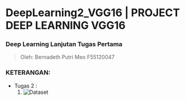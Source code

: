 # DeepLearning2_VGG16 | PROJECT DEEP LEARNING VGG16
### Deep Learning Lanjutan Tugas Pertama
> Oleh: Bernadeth Putri Meo F55120047 

### KETERANGAN:
- Tugas 2 : 
    1. ![Dataset](https://github.com/Bernadeth696/DeepLearning_VGG16/assets/53964750/8b3d5759-01b7-4e61-9203-4eef6db288c1)
